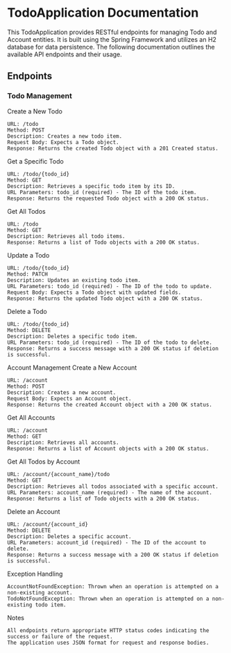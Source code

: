 # TodoApplication Documentation

This TodoApplication provides RESTful endpoints for managing Todo and Account entities. It is built using the Spring Framework and utilizes an H2 database for data persistence. The following documentation outlines the available API endpoints and their usage.
## Endpoints
### Todo Management
Create a New Todo

    URL: /todo
    Method: POST
    Description: Creates a new todo item.
    Request Body: Expects a Todo object.
    Response: Returns the created Todo object with a 201 Created status.

Get a Specific Todo

    URL: /todo/{todo_id}
    Method: GET
    Description: Retrieves a specific todo item by its ID.
    URL Parameters: todo_id (required) - The ID of the todo item.
    Response: Returns the requested Todo object with a 200 OK status.

Get All Todos

    URL: /todo
    Method: GET
    Description: Retrieves all todo items.
    Response: Returns a list of Todo objects with a 200 OK status.

Update a Todo

    URL: /todo/{todo_id}
    Method: PATCH
    Description: Updates an existing todo item.
    URL Parameters: todo_id (required) - The ID of the todo to update.
    Request Body: Expects a Todo object with updated fields.
    Response: Returns the updated Todo object with a 200 OK status.

Delete a Todo

    URL: /todo/{todo_id}
    Method: DELETE
    Description: Deletes a specific todo item.
    URL Parameters: todo_id (required) - The ID of the todo to delete.
    Response: Returns a success message with a 200 OK status if deletion is successful.

Account Management
Create a New Account

    URL: /account
    Method: POST
    Description: Creates a new account.
    Request Body: Expects an Account object.
    Response: Returns the created Account object with a 200 OK status.

Get All Accounts

    URL: /account
    Method: GET
    Description: Retrieves all accounts.
    Response: Returns a list of Account objects with a 200 OK status.

Get All Todos by Account

    URL: /account/{account_name}/todo
    Method: GET
    Description: Retrieves all todos associated with a specific account.
    URL Parameters: account_name (required) - The name of the account.
    Response: Returns a list of Todo objects with a 200 OK status.

Delete an Account

    URL: /account/{account_id}
    Method: DELETE
    Description: Deletes a specific account.
    URL Parameters: account_id (required) - The ID of the account to delete.
    Response: Returns a success message with a 200 OK status if deletion is successful.

Exception Handling

    AccountNotFoundException: Thrown when an operation is attempted on a non-existing account.
    TodoNotFoundException: Thrown when an operation is attempted on a non-existing todo item.

Notes

    All endpoints return appropriate HTTP status codes indicating the success or failure of the request.
    The application uses JSON format for request and response bodies.
